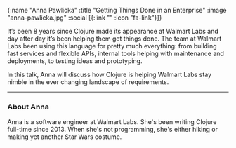 {:name "Anna Pawlicka"
 :title "Getting Things Done in an Enterprise"
 :image "anna-pawlicka.jpg"
 :social [{:link "" :icon "fa-link"}]}

It’s been 8 years since Clojure made its appearance at Walmart Labs and day after day it’s been helping them get things done. The team at Walmart Labs been using this language for pretty much everything: from building fast services and flexible APIs, internal tools helping with maintenance and deployments, to testing ideas and prototyping.

In this talk, Anna will discuss how Clojure is helping Walmart Labs stay nimble in the ever changing landscape of requirements.

---

### About Anna

Anna is a software engineer at Walmart Labs. She's been writing Clojure full-time since 2013. When she's not programming, she's either hiking or making yet another Star Wars costume.